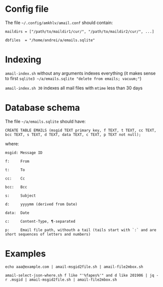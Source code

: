 Config file
===========

The file `~/.config/amkhlv/amail.conf` should contain:

    maildirs = ["/path/to/maildir1/cur/", "/path/to/maildir2/cur/", ...]
    
    dbfiles  = "/home/andrei/a/emails.sqlite"

Indexing
========

`amail-index.sh` without any arguments indexes everything (it makes sense to first `sqlite3 ~/a/emails.sqlite "delete from emails; vacuum;"`)

`amail-index.sh 30` indexes all mail files with `mtime` less than 30 days

Database schema
===============

The file `~/a/emails.sqlite` should have:

    CREATE TABLE EMAILS (msgid TEXT primary key, f TEXT, t TEXT, cc TEXT, bcc TEXT, s TEXT, d TEXT, data TEXT, c TEXT, p TEXT not null);

where:

    msgid: Message ID

    f:     From
    
    t:     To
    
    cc:    Cc
    
    bcc:   Bcc
    
    s:     Subject
    
    d:     yyyymm (derived from Date)
    
    data:  Date
    
    c:     Content-Type, ¶-separated
    
    p:     Email file path, withouth a tail (tails start with `:` and are short sequences of letters and numbers)

Examples
========

    echo aaa@example.com | amail-msgid2file.sh | amail-file2mbox.sh

    amail-select-json-where.sh f like "'%fapes%'" and d like 201906 | jq -r .msgid | amail-msgid2file.sh | amail-file2mbox.sh 

